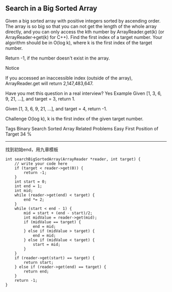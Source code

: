 ## Search in a Big Sorted Array  ##

Given a big sorted array with positive integers sorted by ascending order. The array is so big so that you can not get the length of the whole array directly, and you can only access the kth number by ArrayReader.get(k) (or ArrayReader->get(k) for C++). Find the first index of a target number. Your algorithm should be in O(log k), where k is the first index of the target number.

Return -1, if the number doesn't exist in the array.

 Notice

If you accessed an inaccessible index (outside of the array), ArrayReader.get will return 2,147,483,647.

Have you met this question in a real interview? Yes
Example
Given [1, 3, 6, 9, 21, ...], and target = 3, return 1.

Given [1, 3, 6, 9, 21, ...], and target = 4, return -1.

Challenge 
O(log k), k is the first index of the given target number.

Tags 
Binary Search Sorted Array
Related Problems 
Easy First Position of Target 34 %

----------
找到初始end，用九章模板

	int searchBigSortedArray(ArrayReader *reader, int target) {
	    // write your code here
	    if (target < reader->get(0)) {
	        return -1;
	    }
	    int start = 0;
	    int end = 1;
	    int mid;
	    while (reader->get(end) < target) {
	        end *= 2;
	    }
	    while (start < end - 1) {
	        mid = start + (end - start)/2;
	        int midValue = reader->get(mid);
	        if (midValue == target) {
	            end = mid;
	        } else if (midValue > target) {
	            end = mid;
	        } else if (midValue < target) {
	            start = mid;
	        }
	    }
	    if (reader->get(start) == target) {
	        return start;
	    } else if (reader->get(end) == target) {
	        return end;
	    }
	    return -1;
	}